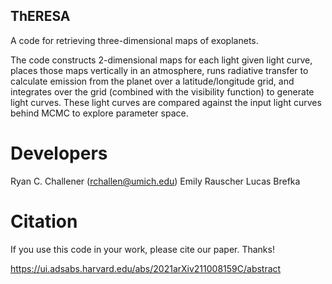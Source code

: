 ## ThERESA

A code for retrieving three-dimensional maps of exoplanets.

The code constructs 2-dimensional maps for each light given light
curve, places those maps vertically in an atmosphere, runs radiative
transfer to calculate emission from the planet over a latitude/longitude
grid, and integrates over the grid (combined with the visibility
function) to generate light curves. These light curves are compared
against the input light curves behind MCMC to explore parameter space.

# Developers

Ryan C. Challener (rchallen@umich.edu)
Emily Rauscher
Lucas Brefka

# Citation

If you use this code in your work, please cite our paper. Thanks!

https://ui.adsabs.harvard.edu/abs/2021arXiv211008159C/abstract